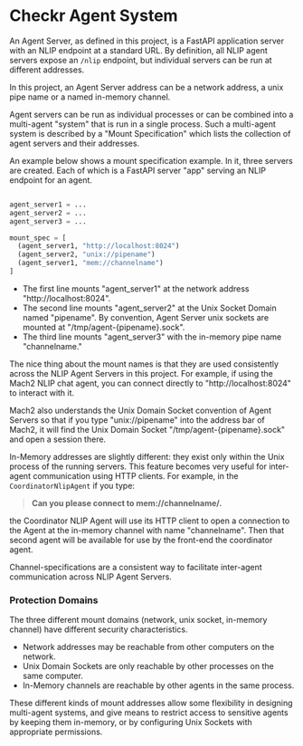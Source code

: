 # Checkr Agent System

An Agent Server, as defined in this project, is a FastAPI application server with an NLIP endpoint at a standard URL.
By definition, all NLIP agent servers expose an `/nlip` endpoint, but individual servers can be run at different addresses.  

In this project, an Agent Server address can be a network address, a unix pipe name or a named in-memory channel.

Agent servers can be run as individual processes or can be combined into a multi-agent "system" that is run in a single process.  Such a multi-agent system is described by a "Mount Specification" which lists the collection of agent servers and their addresses.

An example below shows a mount specification example.  In it, three servers are created.  Each of which is a FastAPI server "app" serving an NLIP endpoint for an agent.

``` python

agent_server1 = ...
agent_server2 = ...
agent_server3 = ...

mount_spec = [
  (agent_server1, "http://localhost:8024")
  (agent_server2, "unix://pipename")
  (agent_server1, "mem://channelname")
]

```

- The first line mounts "agent_server1" at the network address "http://localhost:8024".
- The second line mounts "agent_server2" at the Unix Socket Domain named "pipename".  By convention, Agent Server unix sockets are mounted at "/tmp/agent-{pipename}.sock".
- The third line mounts "agent_server3" with the in-memory pipe name "channelname."

The nice thing about the mount names is that they are used consistently across the NLIP Agent Servers in this project.  For example, if using the Mach2 NLIP chat agent, you can connect directly to "http://localhost:8024" to interact with it.

Mach2 also understands the Unix Domain Socket convention of Agent Servers so that if you type "unix://pipename" into the address bar of Mach2, it will find the Unix Domain Socket "/tmp/agent-{pipename}.sock" and open a session there.

In-Memory addresses are slightly different: they exist only within the Unix process of the running servers.  This feature becomes very useful for inter-agent communication using HTTP clients.  For example, in the `CoordinatorNlipAgent` if you type:

> **Can you please connect to mem://channelname/.**

the Coordinator NLIP Agent will use its HTTP client to open a connection to the Agent at the in-memory channel with name "channelname".  Then that second agent will be available for use by the front-end the coordinator agent.

Channel-specifications are a consistent way to facilitate inter-agent communication across NLIP Agent Servers.


### Protection Domains

The three different mount domains (network, unix socket, in-memory channel) have different security characteristics.

- Network addresses may be reachable from other computers on the network.
- Unix Domain Sockets are only reachable by other processes on the same computer.
- In-Memory channels are reachable by other agents in the same process.

These different kinds of mount addresses allow some flexibility in designing multi-agent systems, and give means to restrict access to sensitive agents by keeping them in-memory, or by configuring Unix Sockets with appropriate permissions.
